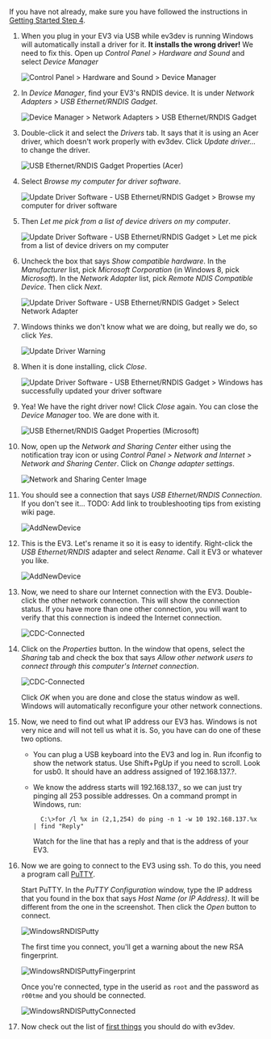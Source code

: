 If you have not already, make sure you have followed the instructions in [Getting Started Step 4](Getting-started-v2#step-4-enable-usb-networking).

1. When you plug in your EV3 via USB while ev3dev is running Windows will automatically install a driver for it. **It installs the wrong driver!** We need to fix this. Open up *Control Panel > Hardware and Sound* and select *Device Manager*

    ![Control Panel > Hardware and Sound > Device Manager](images/WindowsRNDIS/control-panel-hard-and-sound-device-manager.png)

2. In *Device Manager*, find your EV3's RNDIS device. It is under *Network Adapters > USB Ethernet/RNDIS Gadget*.

    ![Device Manager > Network Adapters > USB Ethernet/RNDIS Gadget](images/WindowsRNDIS/device-manager-ethernet-usb-rndis-gadget.png)

3. Double-click it and select the *Drivers* tab. It says that it is using an Acer driver, which doesn't work properly with ev3dev. Click *Update driver...* to change the driver.

    ![USB Ethernet/RNDIS Gadget Properties (Acer)](images/WindowsRNDIS/usb-ethernt-rndis-gadget-properties-acer.png)

4. Select *Browse my computer for driver software*.

    ![Update Driver Software - USB Ethernet/RNDIS Gadget > Browse my computer for driver software](images/WindowsRNDIS/update-driver-software-usb-ethernet-rndis-gadget.png)

5. Then *Let me pick from a list of device drivers on my computer*.

    ![Update Driver Software - USB Ethernet/RNDIS Gadget > Let me pick from a list of device drivers on my computer](images/WindowsRNDIS/update-driver-software-usb-ethernet-rndis-gadget-2.png)

6. Uncheck the box that says *Show compatible hardware*. In the *Manufacturer* list, pick *Microsoft Corporation* (in Windows 8, pick *Microsoft*). In the *Network Adapter* list, pick *Remote NDIS Compatible Device*. Then click *Next*.

    ![Update Driver Software - USB Ethernet/RNDIS Gadget > Select Network Adapter](images/WindowsRNDIS/update-driver-software-usb-ethernet-rndis-gadget-3.png)

7. Windows thinks we don't know what we are doing, but really we do, so click *Yes*.

    ![Update Driver Warning](images/WindowsRNDIS/update-driver-warning.png)

8. When it is done installing, click *Close*.

    ![Update Driver Software - USB Ethernet/RNDIS Gadget > Windows has successfully updated your driver software](images/WindowsRNDIS/update-driver-software-usb-ethernet-rndis-gadget-4.png)

8. Yea! We have the right driver now! Click *Close* again. You can close the *Device Manager* too. We are done with it.

    ![USB Ethernet/RNDIS Gadget Properties (Microsoft)](images/WindowsRNDIS/usb-ethernt-rndis-gadget-properties-microsoft.png)

1. Now, open up the *Network and Sharing Center* either using the notification tray icon or using *Control Panel > Network and Internet > Network and Sharing Center*. Click on *Change adapter settings*.

    ![Network and Sharing Center Image](images/WindowsRNDIS/Network-and-Sharing-Center-Change-adapter-settings.png)

2. You should see a connection that says *USB Ethernet/RNDIS Connection*. If you don't see it... TODO: Add link to troubleshooting tips from existing wiki page.

    ![AddNewDevice](images/WindowsRNDIS/Network-Connections.png)

3. This is the EV3. Let's rename it so it is easy to identify. Right-click the *USB Ethernet/RNDIS* adapter and select *Rename*. Call it EV3 or whatever you like.

    ![AddNewDevice](images/WindowsRNDIS/Network-Connections-Rename.png)

4. Now, we need to share our Internet connection with the EV3. Double-click the other network connection. This will show the connection status. If you have more than one other connection, you will want to verify that this connection is indeed the Internet connection.

    ![CDC-Connected](images/WindowsRNDIS/Local-Area-Connection-Status.png)

5. Click on the *Properties* button. In the window that opens, select the *Sharing* tab and check the box that says *Allow other network users to connect through this computer's Internet connection*.

    ![CDC-Connected](images/WindowsRNDIS/Local-Area-Connection-Properties-Sharing.png)
    
    Click *OK* when you are done and close the status window as well. Windows will automatically reconfigure your other network connections.

4. Now, we need to find out what IP address our EV3 has. Windows is not very nice and will not tell us what it is. So, you have can do one of these two options.

    * You can plug a USB keyboard into the EV3 and log in. Run ifconfig to show the network status. Use Shift+PgUp if you need to scroll. Look for usb0. It should have an address assigned of 192.168.137.?.

    * We know the address starts will 192.168.137., so we can just try pinging all 253 possible addresses. On a command prompt in Windows, run:

            C:\>for /l %x in (2,1,254) do ping -n 1 -w 10 192.168.137.%x | find "Reply"

        Watch for the line that has a reply and that is the address of your EV3.

6. Now we are going to connect to the EV3 using ssh. To do this, you need a program call [PuTTY](http://www.chiark.greenend.org.uk/%7Esgtatham/putty/).

    Start PuTTY. In the *PuTTY Configuration* window, type the IP address that you found in the box that says *Host Name (or IP Address)*. It will be different from the one in the screenshot. Then click the *Open* button to connect.

    ![WindowsRNDISPutty](images/WindowsRNDIS/WindowsRNDISPutty.png)

    The first time you connect, you'll get a warning about the new RSA fingerprint.

    ![WindowsRNDISPuttyFingerprint](images/WindowsRNDIS/WindowsRNDISPuttyFingerprint.png)

    Once you're connected, type in the userid as `root` and the password as `r00tme` and you should be connected.

    ![WindowsRNDISPuttyConnected](images/WindowsRNDIS/WindowsRNDISPuttyConnected.png)

7. Now check out the list of [first things](Getting-started-v2#step-7-first-things-to-do-with-ev3dev) you should do with ev3dev.